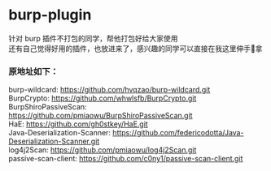 # burp-plugin  
针对 burp 插件不打包的同学，帮他打包好给大家使用  
还有自己觉得好用的插件，也放进来了，感兴趣的同学可以直接在我这里伸手🫳拿  

### 原地址如下：  
burp-wildcard: https://github.com/hvqzao/burp-wildcard.git  
BurpCrypto: https://github.com/whwlsfb/BurpCrypto.git  
BurpShiroPassiveScan: https://github.com/pmiaowu/BurpShiroPassiveScan.git  
HaE: https://github.com/gh0stkey/HaE.git  
Java-Deserialization-Scanner: https://github.com/federicodotta/Java-Deserialization-Scanner.git  
log4j2Scan: https://github.com/pmiaowu/log4j2Scan.git   
passive-scan-client: https://github.com/c0ny1/passive-scan-client.git  
